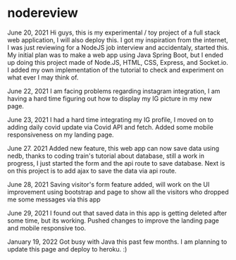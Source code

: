 # nodereview

June 20, 2021
Hi guys, this is my experimental / toy project of a full stack web application, I will also deploy this. 
I got my inspiration from the internet, I was just reviewing for a NodeJS job interview and accidentaly, started this. 
My initial plan was to make a web app using Java Spring Boot, but I ended up doing this project made of Node.JS, HTML, CSS, Express, and Socket.io.
I added my own implementation of the tutorial to check and experiment on what ever I may think of.

June 22, 2021
I am facing problems regarding instagram integration, I am having a hard time figuring out how to display my IG picture in my new page.

June 23, 2021
I had a hard time integrating my IG profile, I moved on to adding daily covid update via Covid API and fetch. Added some mobile responsiveness on my landing page.

June 27. 2021
Added new feature, this web app can now save data using nedb, thanks to coding train's tutorial about database, still a work in progress, I just started the form and the api route to save database. Next is on this project is to add ajax to save the data via api route.

June 28, 2021
Saving visitor's form feature added, will work on the UI improvement using bootstrap and page to show all the visitors who dropped me some messages via this app

June 29, 2021
I found out that saved data in this app is getting deleted after some time, but its working. Pushed changes to improve the landing page and mobile responsive too. 

January 19, 2022
Got busy with Java this past few months. I am planning to update this page and deploy to heroku. :)
